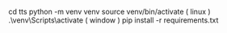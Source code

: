 cd tts
python -m venv venv
source venv/bin/activate ( linux )
.\venv\Scripts\activate ( window )
pip install -r requirements.txt
